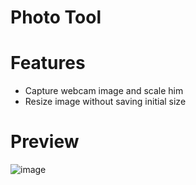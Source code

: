 # Photo Tool

# Features 
 - Capture webcam image and scale him
 - Resize image without saving initial size

# Preview 
![image](https://user-images.githubusercontent.com/52506215/156348632-55e1b156-2f3b-40e9-930c-7de4f1f62bf9.png)
